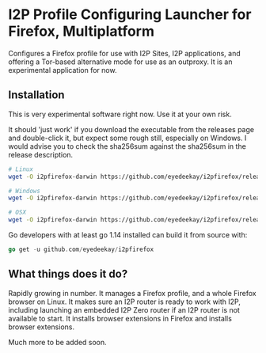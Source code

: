I2P Profile Configuring Launcher for Firefox, Multiplatform
===========================================================

Configures a Firefox profile for use with I2P Sites, I2P applications,
and offering a Tor-based alternative mode for use as an outproxy. It is an
experimental application for now.

Installation
------------

This is very experimental software right now. Use it at your own
risk.

It should 'just work' if you download the executable from the releases page
and double-click it, but expect some rough still, especially on Windows. I
would advise you to check the sha256sum against the sha256sum in the release
description.

```Bash
# Linux
wget -O i2pfirefox-darwin https://github.com/eyedeekay/i2pfirefox/releases/download/0.73.091/i2pfirefox

# Windows
wget -O i2pfirefox-darwin https://github.com/eyedeekay/i2pfirefox/releases/download/0.73.091/i2pfirefox.exe

# OSX
wget -O i2pfirefox-darwin https://github.com/eyedeekay/i2pfirefox/releases/download/0.73.091/i2pfirefox-darwin
```

Go developers with at least go 1.14 installed can build it from source with:

```Go
go get -u github.com/eyedeekay/i2pfirefox
```

What things does it do?
-----------------------

Rapidly growing in number. It manages a Firefox profile, and a whole
Firefox browser on Linux. It makes sure an I2P router is ready to work with
I2P, including launching an embedded I2P Zero router if an I2P router is
not available to start. It installs browser extensions in Firefox and
installs browser extensions.

Much more to be added soon.
